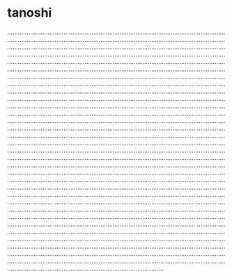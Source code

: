 # tanoshi
.........................................................................................................................................................................................................................................................................................................................................................................................................................................................................................................................................................................................................................................................................................................................................................................................................................................................................................................................................................................................................................................................................................................................................................................................................................................................................................................................................................................................................................................................................................................................................................................................................................................................................................................................................................................................................................................................................................................................................................................................................................................................................................................................................................................................................................................................................................................................................................................................................................................................................................................................................................................................................................................................................................................................................................................................................................................................................................................................................................................................................................................................................................................................................................................................................................................................................................................................................................................................................................................................................................................................................................................................................................................................................................................................................................................................................................................................................................................................................................................................................................................................................................................................................................................................................................